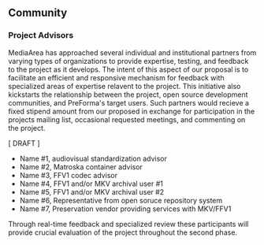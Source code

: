 ## Community

### Project Advisors

MediaArea has approached several individual and institutional partners from varying types of organizations to provide expertise, testing, and feedback to the project as it develops. The intent of this aspect of our proposal is to facilitate an efficient  and responsive mechanism for feedback with specialized areas of expertise relavent to the project. This initiative also kickstarts the relationship between the project, open source development communities, and PreForma's target users. Such partners would recieve a fixed stipend amount from our proposed in exchange for participation in the projects mailing list, occasional requested meetings, and commenting on the project.

[ DRAFT ]

- Name #1, audiovisual standardization advisor
- Name #2, Matroska container advisor
- Name #3, FFV1 codec advisor
- Name #4, FFV1 and/or MKV archival user #1
- Name #5, FFV1 and/or MKV archival user #2
- Name #6, Representative from open soruce repository system
- Name #7, Preservation vendor providing services with MKV/FFV1

Through real-time feedback and specialized review these participants will provide crucial evaluation of the project throughout the second phase.

